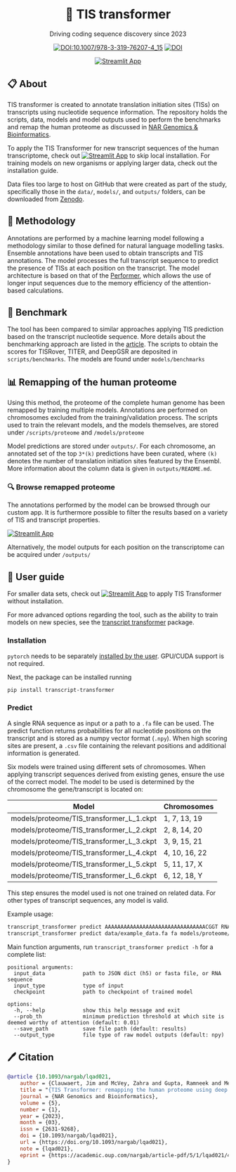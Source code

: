 <div align="center">
<h1>🧬 TIS transformer</h1>

Driving coding sequence discovery since 2023

[![DOI:10.1007/978-3-319-76207-4_15](https://zenodo.org/badge/DOI/10.1007/978-3-319-76207-4_15.svg)](https://doi.org/10.1093/nargab/lqad021)
[![DOI](https://zenodo.org/badge/DOI/10.5281/zenodo.8338189.svg)](https://doi.org/10.5281/zenodo.8338189)

[![Streamlit App](https://static.streamlit.io/badges/streamlit_badge_black_white.svg)](http://jdcla.ugent.be)
</div>

## 📋 About <a name="about"></a>
TIS transformer is created to annotate translation initiation sites (TISs) on transcripts using nucleotide sequence information. The repository holds the scripts, data, models and model outputs used to perform the benchmarks and remap the human proteome as discussed in [NAR Genomics & Bioinformatics](https://academic.oup.com/nargab/article/5/1/lqad021/7069281).

To apply the TIS Transformer for new transcript sequences of the human transcriptome, check out [![Streamlit App](https://static.streamlit.io/badges/streamlit_badge_black_white.svg)](http://localhost:8550/TIS_Transformer_Tool) to skip local installation. For training models on new organisms or applying larger data, check out the installation guide.

Data files too large to host on GitHub that were created as part of the study, specifically those in the `data/`, `models/`, and `outputs/` folders, can be downloaded from [Zenodo](https://doi.org/10.5281/zenodo.8338189).

## 🔗 Methodology <a name="methodology"></a>
Annotations are performed by a machine learning model following a methodology similar to those defined for natural language modelling tasks. Ensemble annotations have been used to obtain transcripts and TIS annotations. The model processes the full transcript sequence to predict the presence of TISs at each position on the transcript. The model architecture is based on that of the [Performer](https://arxiv.org/abs/2009.14794), which allows the use of longer input sequences due to the memory efficiency of the attention-based calculations.

## 📏 Benchmark <a name="benchmark"></a>

The tool has been compared to similar approaches applying TIS prediction based on the transcript nucleotide sequence. More details about the benchmarking approach are listed in the [article](https://doi.org/10.1093/nargab/lqad021). The scripts to obtain the scores for TISRover, TITER, and DeepGSR are deposited in `scripts/benchmarks`. The models are found under `models/benchmarks`

## 📊 Remapping of the human proteome <a name="human"></a>

Using this method, the proteome of the complete human genome has been remapped by training multiple models. Annotations are performed on chromosomes excluded from the training/validation process. The scripts used to train the relevant models, and the models themselves, are stored under `/scripts/proteome` and `/models/proteome`

Model predictions are stored under `outputs/`. For each chromosome, an annotated set of the top `3*(k)` predictions have been curated, where `(k)` denotes the number of translation initiation sites featured by the Ensembl. More information about the column data is given in `outputs/README.md`.

### 🔍 Browse remapped proteome
The annotations performed by the model can be browsed through our custom app. It is furthermore possible to filter the results based on a variety of TIS and transcript properties. 

[![Streamlit App](https://static.streamlit.io/badges/streamlit_badge_black_white.svg)](https://jdcla.ugent.be/TIS_Transformer_Browser)

Alternatively, the model outputs for each position on the transcriptome can be acquired under `/outputs/`


## 📖 User guide <a name="userguide"></a>

For smaller data sets, check out [![Streamlit App](https://static.streamlit.io/badges/streamlit_badge_black_white.svg)](http://localhost:8550/TIS_Transformer_Tool) to apply TIS Transformer without installation.

For more advanced options regarding the tool, such as the ability to train models on new species, see the [transcript transformer](https://github.com/jdcla/transcript_transformer) package.

### Installation 

`pytorch` needs to be separately [installed by the user](https://pytorch.org/get-started/locally/). GPU/CUDA support is not required.

Next, the package can be installed running 
```bash
pip install transcript-transformer
```

### Predict

A single RNA sequence as input or a path to a `.fa` file can be used. The predict function returns probabilities for all nucleotide positions on the transcript and is stored as a numpy vector format (`.npy`). When high scoring sites are present, a `.csv` file containing the relevant positions and additional information is generated. 

Six models were trained using different sets of chromosomes. When applying transcript sequences derived from existing genes, ensure the use of the correct model. The model to be used is determined by the chromosome the gene/transcript is located on:

| Model                                    | Chromosomes   |
|------------------------------------------|---------------|
| models/proteome/TIS_transformer_L_1.ckpt | 1, 7, 13, 19  |
| models/proteome/TIS_transformer_L_2.ckpt | 2, 8, 14, 20  |
| models/proteome/TIS_transformer_L_3.ckpt | 3, 9, 15, 21  |
| models/proteome/TIS_transformer_L_4.ckpt | 4, 10, 16, 22 |
| models/proteome/TIS_transformer_L_5.ckpt | 5, 11, 17, X  |
| models/proteome/TIS_transformer_L_6.ckpt | 6, 12, 18, Y  |

This step ensures the model used is not one trained on related data. For other types of transcript sequences, any model is valid.

Example usage:

```bash
transcript_transformer predict AAAAAAAAAAAAAAAAAAAAAAAAAAAAAAAACGGT RNA models/proteome/TIS_transformer_L_1.ckpt
transcript_transformer predict data/example_data.fa fa models/proteome/TIS_transformer_L_2.ckpt
```

Main function arguments, run `transcript_transformer predict -h` for a complete list:

```
positional arguments:
  input_data            path to JSON dict (h5) or fasta file, or RNA sequence
  input_type            type of input
  checkpoint            path to checkpoint of trained model

options:
  -h, --help            show this help message and exit
  --prob_th             minimum prediction threshold at which site is deemed worthy of attention (default: 0.01)
  --save_path           save file path (default: results)
  --output_type         file type of raw model outputs (default: npy)
```

## 🖊️ Citation <a name="citation"></a>
       
```bibtex
@article {10.1093/nargab/lqad021,
    author = {Clauwaert, Jim and McVey, Zahra and Gupta, Ramneek and Menschaert, Gerben},
    title = "{TIS Transformer: remapping the human proteome using deep learning}",
    journal = {NAR Genomics and Bioinformatics},
    volume = {5},
    number = {1},
    year = {2023},
    month = {03},
    issn = {2631-9268},
    doi = {10.1093/nargab/lqad021},
    url = {https://doi.org/10.1093/nargab/lqad021},
    note = {lqad021},
    eprint = {https://academic.oup.com/nargab/article-pdf/5/1/lqad021/49418780/lqad021\_supplemental\_file.pdf},
}
```
